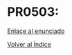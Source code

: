 # PR0503: 

[Enlace al enunciado](https://github.com/vgonzalez165/apuntes_aso/blob/main/ut05/practicas/pr0501_carpetas_personales.md)

[Volver al Índice](../../index.md)

